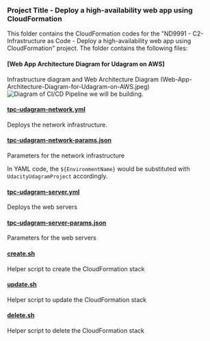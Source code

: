 ### Project Title - Deploy a high-availability web app using CloudFormation
This folder contains the CloudFormation codes for the "ND9991 - C2- Infrastructure as Code - Deploy a high-availability web app using CloudFormation" project. The folder contains the following files:

#### [Web App Architecture Diagram for Udagram on AWS]
Infrastructure diagram and Web Architecture Diagram (Web-App-Architecture-Diagram-for-Udagram-on-AWS.jpeg)
![Diagram of CI/CD Pipeline we will be building.](udapeople-pipeline.png)

#### [tpc-udagram-network.yml](tpc-udagram-network.yml)
Deploys the network infrastructure.

#### [tpc-udagram-network-params.json](tpc-udagram-network-params.json)
Parameters for the network infrastructure

In YAML code, the `${EnvironmentName}` would be substituted with `UdacityUdagramProject` accordingly.

#### [tpc-udagram-server.yml](tpc-udagram-server.yml)
Deploys the web servers

#### [tpc-udagram-server-params.json](tpc-udagram-server-params.json)
Parameters for the web servers

#### [create.sh](create.sh)
Helper script to create the CloudFormation stack

#### [update.sh](update.sh)
Helper script to update the CloudFormation stack


#### [delete.sh](delete.sh)
Helper script to delete the CloudFormation stack
